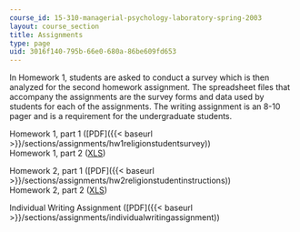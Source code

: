 ```yaml
---
course_id: 15-310-managerial-psychology-laboratory-spring-2003
layout: course_section
title: Assignments
type: page
uid: 3016f140-795b-66e0-680a-86be609fd653
---
```


In Homework 1, students are asked to conduct a survey which is then analyzed for the second homework assignment. The spreadsheet files that accompany the assignments are the survey forms and data used by students for each of the assignments. The writing assignment is an 8-10 pager and is a requirement for the undergraduate students.

Homework 1, part 1 ([PDF]({{< baseurl >}}/sections/assignments/hw1religionstudentsurvey))  
Homework 1, part 2 ([XLS](/coursemedia/15-310-managerial-psychology-laboratory-spring-2003/fa2c2ac912fd3455ca9543f33b5f9d9d_hw1religionstudentsurvey.xls))

Homework 2, part 1 ([PDF]({{< baseurl >}}/sections/assignments/hw2religionstudentinstructions))  
Homework 2, part 2 ([XLS](/coursemedia/15-310-managerial-psychology-laboratory-spring-2003/b4895f4df49e50442233026062e1b74c_hw2religionstudentdataset.xls))

Individual Writing Assignment ([PDF]({{< baseurl >}}/sections/assignments/individualwritingassignment))